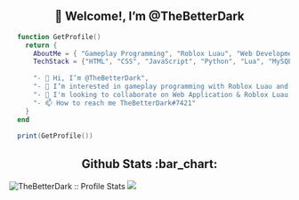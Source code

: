 <h2 align="center">👋 Welcome!, I’m @TheBetterDark</h2>

```lua
  function GetProfile()
    return {
      AboutMe = { "Gameplay Programming", "Roblox Luau", "Web Development" },
      TechStack = {"HTML", "CSS", "JavaScript", "Python", "Lua", "MySQL", "MongoDB" },
      
      "- 👋 Hi, I’m @TheBetterDark",
      "- 👀 I’m interested in gameplay programming with Roblox Luau and web development",
      "- 💞️ I'm looking to collaborate on Web Application & Roblox Luau projects",
      "- 📫 How to reach me TheBetterDark#7421"
    }
  end
   
  print(GetProfile())
```
<h2 align="center">Github Stats :bar_chart:</h2>

<!---<img src="https://github-readme-stats.vercel.app/api/top-langs/?username=TheBetterDark&langs_count=10&theme=tokyonight&layout=compact" alt="TheBetterDark :: Top Langs" />--->
<img src="https://github-readme-stats.vercel.app/api?username=TheBetterDark&show_icons=true&theme=synthwave" alt="TheBetterDark :: Profile Stats" />
<img src="https://github-readme-streak-stats.herokuapp.com/?user=TheBetterDark&theme=react&hide_border=false" />
